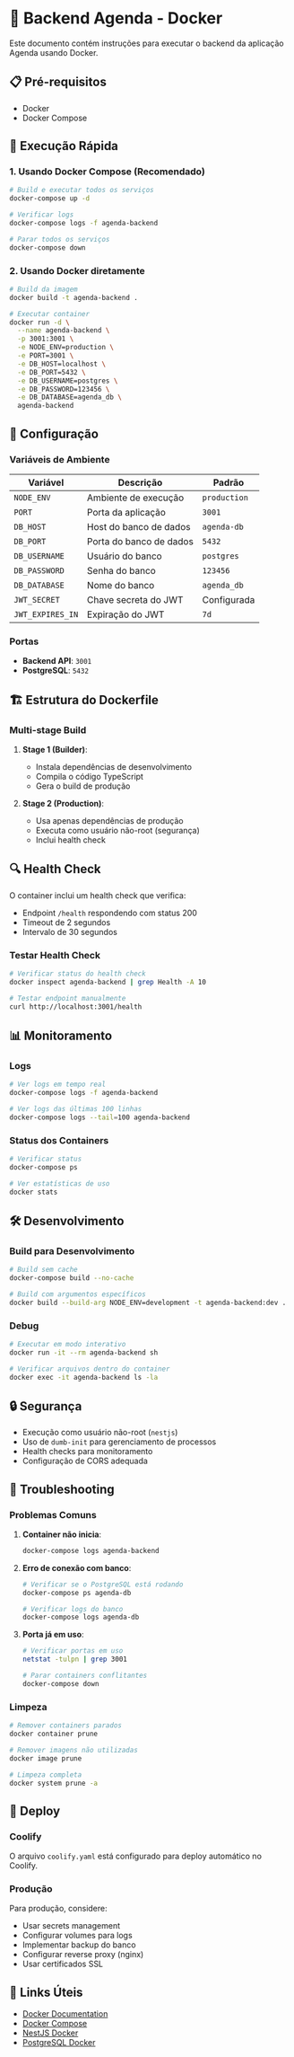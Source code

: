 # 🐳 Backend Agenda - Docker

Este documento contém instruções para executar o backend da aplicação Agenda usando Docker.

## 📋 Pré-requisitos

- Docker
- Docker Compose

## 🚀 Execução Rápida

### 1. Usando Docker Compose (Recomendado)

```bash
# Build e executar todos os serviços
docker-compose up -d

# Verificar logs
docker-compose logs -f agenda-backend

# Parar todos os serviços
docker-compose down
```

### 2. Usando Docker diretamente

```bash
# Build da imagem
docker build -t agenda-backend .

# Executar container
docker run -d \
  --name agenda-backend \
  -p 3001:3001 \
  -e NODE_ENV=production \
  -e PORT=3001 \
  -e DB_HOST=localhost \
  -e DB_PORT=5432 \
  -e DB_USERNAME=postgres \
  -e DB_PASSWORD=123456 \
  -e DB_DATABASE=agenda_db \
  agenda-backend
```

## 🔧 Configuração

### Variáveis de Ambiente

| Variável | Descrição | Padrão |
|----------|-----------|--------|
| `NODE_ENV` | Ambiente de execução | `production` |
| `PORT` | Porta da aplicação | `3001` |
| `DB_HOST` | Host do banco de dados | `agenda-db` |
| `DB_PORT` | Porta do banco de dados | `5432` |
| `DB_USERNAME` | Usuário do banco | `postgres` |
| `DB_PASSWORD` | Senha do banco | `123456` |
| `DB_DATABASE` | Nome do banco | `agenda_db` |
| `JWT_SECRET` | Chave secreta do JWT | Configurada |
| `JWT_EXPIRES_IN` | Expiração do JWT | `7d` |

### Portas

- **Backend API**: `3001`
- **PostgreSQL**: `5432`

## 🏗️ Estrutura do Dockerfile

### Multi-stage Build

1. **Stage 1 (Builder)**:
   - Instala dependências de desenvolvimento
   - Compila o código TypeScript
   - Gera o build de produção

2. **Stage 2 (Production)**:
   - Usa apenas dependências de produção
   - Executa como usuário não-root (segurança)
   - Inclui health check

## 🔍 Health Check

O container inclui um health check que verifica:

- Endpoint `/health` respondendo com status 200
- Timeout de 2 segundos
- Intervalo de 30 segundos

### Testar Health Check

```bash
# Verificar status do health check
docker inspect agenda-backend | grep Health -A 10

# Testar endpoint manualmente
curl http://localhost:3001/health
```

## 📊 Monitoramento

### Logs

```bash
# Ver logs em tempo real
docker-compose logs -f agenda-backend

# Ver logs das últimas 100 linhas
docker-compose logs --tail=100 agenda-backend
```

### Status dos Containers

```bash
# Verificar status
docker-compose ps

# Ver estatísticas de uso
docker stats
```

## 🛠️ Desenvolvimento

### Build para Desenvolvimento

```bash
# Build sem cache
docker-compose build --no-cache

# Build com argumentos específicos
docker build --build-arg NODE_ENV=development -t agenda-backend:dev .
```

### Debug

```bash
# Executar em modo interativo
docker run -it --rm agenda-backend sh

# Verificar arquivos dentro do container
docker exec -it agenda-backend ls -la
```

## 🔒 Segurança

- Execução como usuário não-root (`nestjs`)
- Uso de `dumb-init` para gerenciamento de processos
- Health checks para monitoramento
- Configuração de CORS adequada

## 🚨 Troubleshooting

### Problemas Comuns

1. **Container não inicia**:
   ```bash
   docker-compose logs agenda-backend
   ```

2. **Erro de conexão com banco**:
   ```bash
   # Verificar se o PostgreSQL está rodando
   docker-compose ps agenda-db
   
   # Verificar logs do banco
   docker-compose logs agenda-db
   ```

3. **Porta já em uso**:
   ```bash
   # Verificar portas em uso
   netstat -tulpn | grep 3001
   
   # Parar containers conflitantes
   docker-compose down
   ```

### Limpeza

```bash
# Remover containers parados
docker container prune

# Remover imagens não utilizadas
docker image prune

# Limpeza completa
docker system prune -a
```

## 📝 Deploy

### Coolify

O arquivo `coolify.yaml` está configurado para deploy automático no Coolify.

### Produção

Para produção, considere:

- Usar secrets management
- Configurar volumes para logs
- Implementar backup do banco
- Configurar reverse proxy (nginx)
- Usar certificados SSL

## 🔗 Links Úteis

- [Docker Documentation](https://docs.docker.com/)
- [Docker Compose](https://docs.docker.com/compose/)
- [NestJS Docker](https://docs.nestjs.com/deployment)
- [PostgreSQL Docker](https://hub.docker.com/_/postgres) 